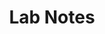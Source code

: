 ---
layout: page
title: Lab Notes
description: >-
    Course policies and information.
nav_order: 5
---